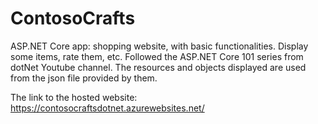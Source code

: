 # ContosoCrafts

ASP.NET Core app: shopping website, with basic functionalities. Display some items, rate them, etc. 
Followed the ASP.NET Core 101 series from dotNet Youtube channel. The resources and objects displayed are used from the json file provided by them. 

The link to the hosted website: https://contosocraftsdotnet.azurewebsites.net/
